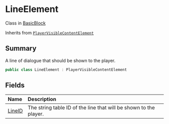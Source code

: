 # LineElement

Class in [BasicBlock](/docs/api/csharp/yarn.compiler.basicblock.md)

Inherits from [`PlayerVisibleContentElement`](/docs/api/csharp/yarn.compiler.basicblock.playervisiblecontentelement.md)

## Summary


A line of dialogue that should be shown to the player.


```csharp
public class LineElement : PlayerVisibleContentElement
```

## Fields

|Name|Description|
|:---|:---|
|[LineID](/docs/api/csharp/yarn.compiler.basicblock.lineelement.lineid.md)|The string table ID of the line that will be shown to the player.|

